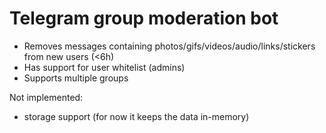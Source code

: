 # Telegram group moderation bot

- Removes messages containing photos/gifs/videos/audio/links/stickers from new users (<6h)
- Has support for user whitelist (admins)
- Supports multiple groups

Not implemented:
- storage support (for now it keeps the data in-memory)
